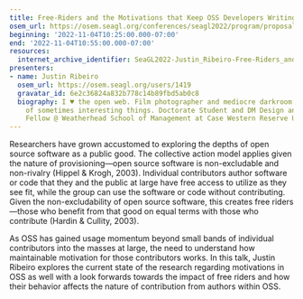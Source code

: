 ```yaml
---
title: Free-Riders and the Motivations that Keep OSS Developers Writing Code
osem_url: https://osem.seagl.org/conferences/seagl2022/program/proposals/882
beginning: '2022-11-04T10:25:00.000-07:00'
end: '2022-11-04T10:55:00.000-07:00'
resources:
  internet_archive_identifier: SeaGL2022-Justin_Ribeiro-Free-Riders_and_the_Motivations_that_Keep_OSS_Developers_Writing_Code
presenters:
- name: Justin Ribeiro
  osem_url: https://osem.seagl.org/users/1419
  gravatar_id: 6e2c36824a832b778c14b89fbd5ab0c8
  biography: I ♥ the open web. Film photographer and mediocre darkroom printer. Maker
    of sometimes interesting things. Doctorate Student and DM Design and Innovation
    Fellow @ Weatherhead School of Management at Case Western Reserve University.
---
```


Researchers have grown accustomed to exploring the depths of open source software as a public good. The collective action model applies given the nature of provisioning—open source software is non-excludable and non-rivalry (Hippel & Krogh, 2003). Individual contributors author software or code that they and the public at large have free access to utilize as they see fit, while the group can use the software or code without contributing. Given the non-excludability of open source software, this creates free riders—those who benefit from that good on equal terms with those who contribute (Hardin & Cullity, 2003).

As OSS has gained usage momentum beyond small bands of individual contributors into the masses at large, the need to understand how maintainable motivation for those contributors works. In this talk, Justin Ribeiro explores the current state of the research regarding motivations in OSS as well with a look forwards towards the impact of free riders and how their behavior affects the nature of contribution from authors within OSS.
